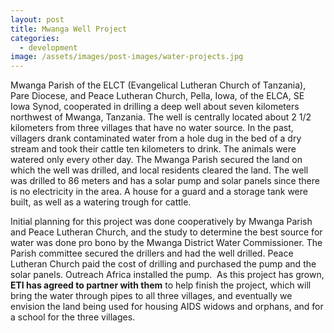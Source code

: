 ```yaml
---
layout: post
title: Mwanga Well Project
categories:
  - development
image: /assets/images/post-images/water-projects.jpg
---
```


Mwanga Parish of the ELCT (Evangelical Lutheran Church of Tanzania), Pare Diocese, and Peace Lutheran Church, Pella, Iowa, of the ELCA, SE Iowa Synod, cooperated in drilling a deep well about seven kilometers northwest of Mwanga, Tanzania. The well is centrally located about 2 1/2 kilometers from three villages that have no water source. In the past, villagers drank contaminated water from a hole dug in the bed of a dry stream and took their cattle ten kilometers to drink. The animals were watered only every other day. The Mwanga Parish secured the land on which the well was drilled, and local residents cleared the land. The well was drilled to 86 meters and has a solar pump and solar panels since there is no electricity in the area. A house for a guard and a storage tank were built, as well as a watering trough for cattle.

Initial planning for this project was done cooperatively by Mwanga Parish and Peace Lutheran Church, and the study to determine the best source for water was done pro bono by the Mwanga District Water Commissioner. The Parish committee secured the drillers and had the well drilled. Peace Lutheran Church paid the cost of drilling and purchased the pump and the solar panels. Outreach Africa installed the pump.  As this project has grown, **ETI has agreed to partner with them** to help finish the project, which will bring the water through pipes to all three villages, and eventually we envision the land being used for housing AIDS widows and orphans, and for a school for the three villages.